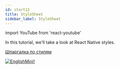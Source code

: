 ```yaml
---
id: start12
title: StyleSheet
sidebar_label: StyleSheet
---
```


import YouTube from 'react-youtube'


In this tutorial, we'll take a look at React Native styles.

<YouTube videoId='vZpjqARPhFA' />

[Шпаргалка по стилям](https://github.com/vhpoet/react-native-styling-cheat-sheet)

[![EnglishMoji!](/img/logo/englishmoji.png)](https://apps.apple.com/kz/app/englishmoji/id6450254885)
